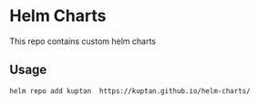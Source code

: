# Helm Charts
This repo contains custom helm charts

## Usage
`helm repo add kuptan  https://kuptan.github.io/helm-charts/`


